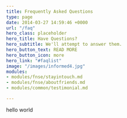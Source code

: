 ```yaml
---
title: Frequently Asked Questions
type: page
date: 2014-03-27 14:59:46 +0000
url: "/faq"
hero_class: placeholder
hero_title: Have Questions?
hero_subtitle: We'll attempt to answer them.
hero_button_text: READ MORE
hero_button_icon: more
hero_link: "#faqlist"
image: "/images/informed4.jpg"
modules:
- modules/fnse/stayintouch.md
- modules/fnse/aboutfriends.md
- modules/common/testimonial.md

---
```

hello world